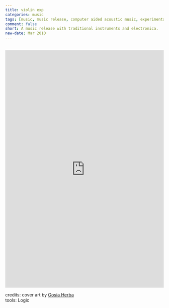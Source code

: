 ```yaml
---
title: violin exp
categories: music
tags: [music, music release, computer aided acoustic music, experimental]
comment: false
short: A music release with traditional instruments and electronica.
new-date: Mar 2010
---
```

<br>
 <div style="max-width: 700px;"><div style="left: 0; width: 100%; height: 0; position: relative; padding-bottom: 100%; padding-top: 251px;"><iframe src="https://bandcamp.com/EmbeddedPlayer/album=1301423859/size=large/bgcol=ffffff/linkcol=0687f5/transparent=true//" style="border: 0; top: 0; left: 0; width: 100%; height: 100%; position: absolute;" allowfullscreen scrolling="no"></iframe></div></div>

credits: cover art by [Gosia Herba](https://www.behance.net/GosiaHerba)   
tools: Logic
